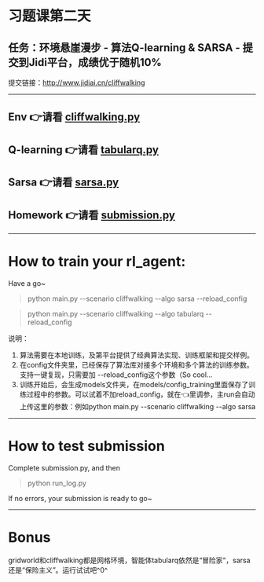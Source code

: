 # 习题课第二天

## 任务：环境悬崖漫步 - 算法Q-learning & SARSA - 提交到Jidi平台，成绩优于随机10%

提交链接：http://www.jidiai.cn/cliffwalking


---
## Env 👉请看 [cliffwalking.py](env/cliffwalking.py)
## Q-learning 👉请看 [tabularq.py](examples/algo/tabularq/tabularq.py)
## Sarsa 👉请看 [sarsa.py](examples/algo/sarsa/sarsa.py)
## Homework 👉请看 [submission.py](examples/algo/homework/submission.py)

---
# How to train your rl_agent:

Have a go~
>python main.py --scenario cliffwalking --algo sarsa --reload_config

>python main.py --scenario cliffwalking --algo tabularq --reload_config

说明：
1. 算法需要在本地训练，及第平台提供了经典算法实现、训练框架和提交样例。
2. 在config文件夹里，已经保存了算法库对接多个环境和多个算法的训练参数。支持一键复现，只需要加 --reload_config这个参数（So cool...
3. 训练开始后，会生成models文件夹，在models/config_training里面保存了训练过程中的参数。可以试着不加reload_config，就在👈里调参，主run会自动上传这里的参数：例如python main.py --scenario cliffwalking --algo sarsa

---
# How to test submission

Complete submission.py, and then
>python run_log.py 

If no errors, your submission is ready to go~

---
# Bonus
gridworld和cliffwalking都是网格环境，智能体tabularq依然是“冒险家“，sarsa还是“保险主义”。运行试试吧^0^
